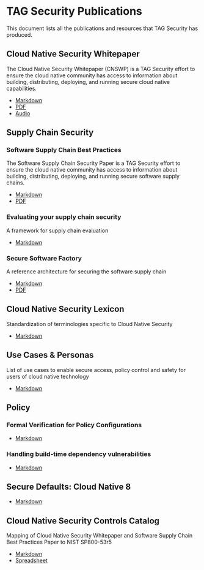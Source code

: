 # TAG Security Publications

This document lists all the publications and resources that TAG Security has produced.

## Cloud Native Security Whitepaper

The Cloud Native Security Whitepaper (CNSWP) is a TAG Security effort to ensure the cloud native community has access to information about building, distributing, deploying, and running secure cloud native capabilities.

- [Markdown](https://github.com/cncf/tag-security/blob/main/security-whitepaper/v2/cloud-native-security-whitepaper.md)
- [PDF](https://www.cncf.io/wp-content/uploads/2022/06/CNCF_cloud-native-security-whitepaper-May2022-v2.pdf)
- [Audio](https://soundcloud.com/user-769472014/sets/cncf-tag-security-cloud-native-security-whitepaper-version-v1)

## Supply Chain Security

### Software Supply Chain Best Practices

The Software Supply Chain Security Paper is a TAG Security effort to ensure the cloud native community has access to information about building, distributing, deploying, and running secure software supply chains.

- [Markdown](https://github.com/cncf/tag-security/blob/main/supply-chain-security/supply-chain-security-paper/sscsp.md)
- [PDF](https://github.com/cncf/tag-security/raw/main/supply-chain-security/supply-chain-security-paper/CNCF_SSCP_v1.pdf)

### Evaluating your supply chain security

A framework for supply chain evaluation

- [Markdown](https://github.com/cncf/tag-security/blob/main/supply-chain-security/supply-chain-security-paper/secure-supply-chain-assessment.md)

### Secure Software Factory

A reference architecture for securing the software supply chain

- [Markdown](https://github.com/cncf/tag-security/blob/main/supply-chain-security/secure-software-factory/secure-software-factory.md)
- [PDF](https://github.com/cncf/tag-security/raw/main/supply-chain-security/secure-software-factory/Secure_Software_Factory_Whitepaper.pdf)

## Cloud Native Security Lexicon

Standardization of terminologies specific to Cloud Native Security

- [Markdown](https://github.com/cncf/tag-security/blob/main/security-lexicon/cloud-native-security-lexicon.md)

## Use Cases & Personas

List of use cases to enable secure access, policy control and safety for users of cloud native technology

- [Markdown](https://github.com/cncf/tag-security/blob/main/usecase-personas/README.md)

## Policy

### Formal Verification for Policy Configurations

- [Markdown](https://github.com/cncf/tag-security/blob/main/policy/overview-policy-formal-verification.md)

### Handling build-time dependency vulnerabilities

- [Markdown](https://github.com/cncf/tag-security/blob/main/policy/overview-policy-build-time-dependency-vulns.md)

## Secure Defaults: Cloud Native 8

- [Markdown](https://github.com/cncf/tag-security/blob/main/security-whitepaper/secure-defaults-cloud-native-8.md)

## Cloud Native Security Controls Catalog

Mapping of Cloud Native Security Whitepaper and Software Supply Chain Best Practices Paper to NIST SP800-53r5

- [Markdown](https://github.com/cncf/tag-security/blob/main/cloud-native-controls/phase-one-announcement.md)
- [Spreadsheet](https://docs.google.com/spreadsheets/d/1GUohOTlLw9FKUQ3O23X7ypvJLXN-B3veJGe6YE6JYfU/edit?usp=sharing)

